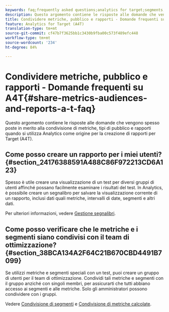 ```yaml
---
keywords: faq;frequently asked questions;analytics for target;segments;a4T;share reports
description: Questo argomento contiene le risposte alle domande che vengono spesso poste in merito alla condivisione di metriche, tipi di pubblico e rapporti quando si utilizza Analytics come origine per la creazione di rapporti per Target (A4T).
title: Condividere metriche, pubblico e rapporti - Domande frequenti su A4T
feature: Analytics for Target (A4T)
translation-type: tm+mt
source-git-commit: cf47b7f3625bb1c3430b9fba00c573f489efc448
workflow-type: tm+mt
source-wordcount: '234'
ht-degree: 84%

---
```



# Condividere metriche, pubblico e rapporti - Domande frequenti su A4T{#share-metrics-audiences-and-reports-a-t-faq}

Questo argomento contiene le risposte alle domande che vengono spesso poste in merito alla condivisione di metriche, tipi di pubblico e rapporti quando si utilizza Analytics come origine per la creazione di rapporti per Target (A4T).

## Come posso creare un rapporto per i miei utenti? {#section_24176388591A488C86F972213CD6A123}

Spesso è utile creare una visualizzazione di un test per diversi gruppi di utenti affinché possano facilmente esaminare i risultati del test. In Analytics, è possibile creare un segnalibro per salvare la visualizzazione corrente di un rapporto, inclusi dati quali metriche, intervalli di date, segmenti e altri dati.

Per ulteriori informazioni, vedere [Gestione segnalibri](https://experienceleague.adobe.com/docs/analytics/analyze/reports-analytics/bookmarks.html).

## Come posso verificare che le metriche e i segmenti siano condivisi con il team di ottimizzazione? {#section_38BCA134A2F64C21B670CBD4491B7099}

Se utilizzi metriche e segmenti speciali con un test, puoi creare un gruppo di utenti per il team di ottimizzazione. Condividi tali metriche e segmenti con il gruppo anziché con singoli membri, per assicurarti che tutti abbiano accesso ai segmenti e alle metriche. Solo gli amministratori possono condividere con i gruppi.

Vedere [Condivisione di segmenti](https://experienceleague.adobe.com/docs/analytics/components/segmentation/segmentation-workflow/t-seg-share.html) e [Condivisione di metriche calcolate](https://experienceleague.adobe.com/docs/analytics/components/calculated-metrics/calcmetric-workflow/cm-sharing.html).
